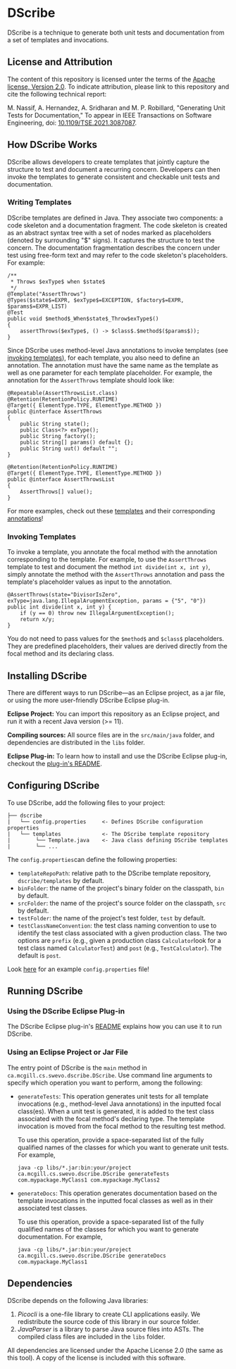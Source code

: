 
# DScribe
DScribe is a technique to generate both unit tests and documentation from a set of templates and invocations.

## License and Attribution

The content of this repository is licensed unter the terms of the [Apache license, Version 2.0](LICENSE). To indicate attribution, please link to this repository and cite the following technical report:

M. Nassif, A. Hernandez, A. Sridharan and M. P. Robillard, "Generating Unit Tests for Documentation," To appear in IEEE Transactions on Software Engineering, doi: [10.1109/TSE.2021.3087087](10.1109/TSE.2021.3087087).

## How DScribe Works
DScribe allows developers to create templates that jointly capture the structure to test and document a recurring concern. Developers can then invoke the templates to generate consistent and checkable unit tests and documentation.

### Writing Templates 
DScribe templates are defined in Java. They associate two components: a code skeleton and a documentation fragment. The code skeleton is created as an abstract syntax tree with a set of nodes marked as placeholders (denoted by surrounding "$" signs). It captures the structure to test the concern. The documentation fragmentation describes the concern under test using free-form text and may refer to the code skeleton's placeholders. For example:
```
/**										 
 * Throws $exType$ when $state$			  	
 */									
@Template("AssertThrows")
@Types($state$=EXPR, $exType$=EXCEPTION, $factory$=EXPR, $params$=EXPR_LIST)
@Test
public void $method$_When$state$_Throw$exType$()
{
	assertThrows($exType$, () -> $class$.$method$($params$)); 
}
```
Since DScribe uses method-level Java annotations to invoke templates (see [invoking templates](#invoking-templates)), for each template, you also need to define an annotation. The annotation must have the same name as the template as well as one parameter for each template placeholder. For example, the annotation for the `AssertThrows` template should look like: 
```
@Repeatable(AssertThrowsList.class)
@Retention(RetentionPolicy.RUNTIME)
@Target({ ElementType.TYPE, ElementType.METHOD })
public @interface AssertThrows
{
	public String state();
	public Class<?> exType();
	public String factory();
	public String[] params() default {};
	public String uut() default "";
}

@Retention(RetentionPolicy.RUNTIME)
@Target({ ElementType.TYPE, ElementType.METHOD })
public @interface AssertThrowsList
{
	AssertThrows[] value();
}
```
For more examples, check out these [templates](https://github.com/prmr/DScribe/blob/master/dscribe/templates/Template.java) and their corresponding [annotations](https://github.com/prmr/DScribe/blob/annotations/dscribe/DScribeAnnotations.java)!
	
### Invoking Templates
To invoke a template, you annotate the focal method with the annotation corresponding to the template. For example, to use the `AssertThrows` template to test and document the method `int divide(int x, int y)`, simply annotate the method with the `AssertThrows` annotation and pass the template's placeholder values as input to the annotation. 
```
@AssertThrows(state="DivisorIsZero", exType=java.lang.IllegalArugmentException, params = {"5", "0"})
public int divide(int x, int y) {
	if (y == 0) throw new IllegalArgumentException();
	return x/y;
}
```
You do not need to pass values for the `$method$` and `$class$` placeholders. They are predefined placeholders, their values are derived directly from the focal method and its declaring class.

## Installing DScribe
There are different ways to run DScribe&mdash;as an Eclipse project, as a jar file, or using the more user-friendly DScribe Eclipse plug-in. 

**Eclipse Project:** You can import this repository as an Eclipse project, and run it with a recent Java version (>= 11).

**Compiling sources:** All source files are in the `src/main/java` folder, and dependencies are distributed in the `libs` folder.

**Eclipse Plug-in:** To learn how to install and use the DScribe Eclipse plug-in, checkout the [plug-in's README](https://github.com/prmr/DScribe-plugin). 

## Configuring DScribe
To use DScribe, add the following files to your project:
```
├── dscribe 					
|   └── config.properties     <- Defines DScribe configuration properties
|   └── templates             <- The DScribe template repository
|        └── Template.java    <- Java class defining DScribe templates 
|        └── ... 
```
The `config.properties`can define the following properties: 
* `templateRepoPath`: relative path to the DScribe template repository, `dscribe/templates` by default. 
* `binFolder`: the name of the project's binary folder on the classpath, `bin` by default.
* `srcFolder`: the name of the project's source folder on the classpath, 	`src` by default.
* `testFolder`: the name of the project's test folder, `test` by default.
* `testClassNameConvention`: the test class naming convention to use to identify the test class associated with a given production class. The two options are `prefix` (e.g., given a production class `Calculator`look for a test class named `CalculatorTest`) and `post` (e.g., `TestCalculator`).  The default is `post`. 

Look [here](https://github.com/prmr/DScribe/blob/master/dscribe/config.properties) for an example `config.properties` file! 

## Running DScribe
### Using the DScribe Eclipse Plug-in 
The DScribe Eclipse plug-in's [README](https://github.com/prmr/DScribe-plugin) explains how you can use it to run DScribe.

### Using an Eclipse Project or Jar File 
The entry point of DScribe is the `main` method in `ca.mcgill.cs.swevo.dscribe.DScribe`. Use command line arguments to specify which operation you want to perform, among the following:

- `generateTests`: This operation generates unit tests for all template invocations (e.g., method-level Java annotations) in the inputted focal class(es). When a unit test is generated, it is added to the test class associated with the focal method's declaring type. The template invocation is moved from the focal method to the resulting test method.

  To use this operation, provide a space-separated list of the fully qualified names of the classes for which you want to generate unit tests. For example,

  ```
  java -cp libs/*.jar:bin:your/project ca.mcgill.cs.swevo.dscribe.DScribe generateTests com.mypackage.MyClass1 com.mypackage.MyClass2
  ```

- `generateDocs`: This operation generates documentation based on the template invocations in the inputted focal classes as well as in their associated test classes. 

  To use this operation, provide a space-separated list of the fully qualified names of the classes for which you want to generate documentation. For example,

  ```
  java -cp libs/*.jar:bin:your/project ca.mcgill.cs.swevo.dscribe.DScribe generateDocs com.mypackage.MyClass1
  ```

## Dependencies

DScribe depends on the following Java libraries:

1. *Picocli* is a one-file library to create CLI applications easily. We redistribute the source code of this library in our source folder.
2. *JavaParser* is a library to parse Java source files into ASTs. The compiled class files are included in the `libs` folder.

All dependencies are licensed under the Apache License 2.0 (the same as this tool). A copy of the license is included with this software.
